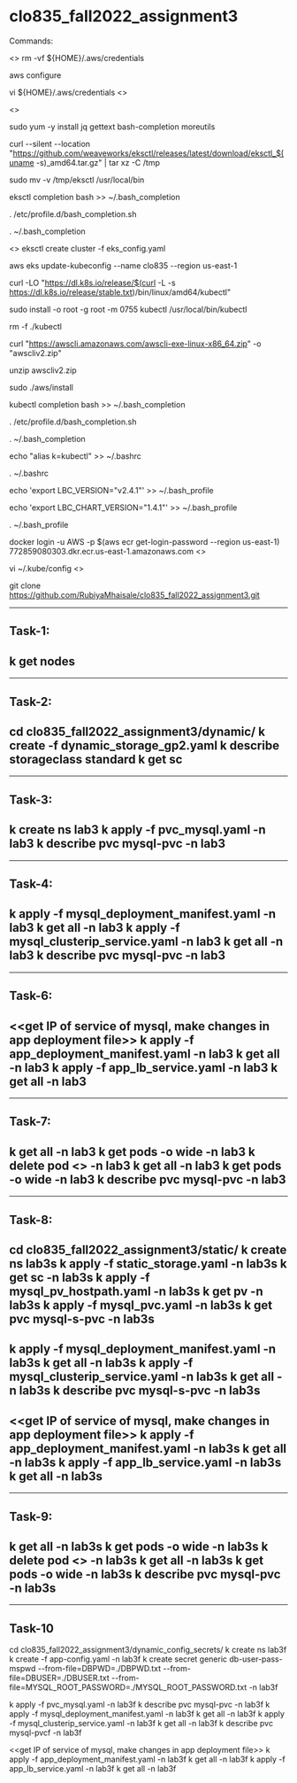 # clo835_fall2022_assignment3

Commands:

<<Disable AWS creds in Cloud9>>
rm -vf ${HOME}/.aws/credentials

aws configure

vi ${HOME}/.aws/credentials
<<Add session token>>

<<Do github pushes for docker images>>

sudo yum -y install jq gettext bash-completion moreutils

curl --silent --location "https://github.com/weaveworks/eksctl/releases/latest/download/eksctl_$(uname -s)_amd64.tar.gz" | tar xz -C /tmp

sudo mv -v /tmp/eksctl /usr/local/bin

eksctl completion bash >> ~/.bash_completion

. /etc/profile.d/bash_completion.sh

. ~/.bash_completion

<<Copy EKS config file>>
eksctl create cluster -f eks_config.yaml

aws eks update-kubeconfig --name clo835 --region us-east-1 

curl -LO "https://dl.k8s.io/release/$(curl -L -s https://dl.k8s.io/release/stable.txt)/bin/linux/amd64/kubectl"

sudo install -o root -g root -m 0755 kubectl /usr/local/bin/kubectl

rm -f ./kubectl

curl "https://awscli.amazonaws.com/awscli-exe-linux-x86_64.zip" -o "awscliv2.zip"

unzip awscliv2.zip

sudo ./aws/install

kubectl completion bash >> ~/.bash_completion

. /etc/profile.d/bash_completion.sh

. ~/.bash_completion

echo "alias k=kubectl" >> ~/.bashrc

. ~/.bashrc

echo 'export LBC_VERSION="v2.4.1"' >> ~/.bash_profile

echo 'export LBC_CHART_VERSION="1.4.1"' >> ~/.bash_profile

. ~/.bash_profile

docker login -u AWS -p $(aws ecr get-login-password --region us-east-1) 772859080303.dkr.ecr.us-east-1.amazonaws.com
<<docker pull images>>

vi ~/.kube/config
<<change from v1alpha1 to v1beta1>> 

git clone https://github.com/RubiyaMhaisale/clo835_fall2022_assignment3.git
************************************
Task-1:
---
k get nodes
---
************************************
Task-2:
---
cd clo835_fall2022_assignment3/dynamic/
k create -f dynamic_storage_gp2.yaml
k describe storageclass standard
k get sc
---
************************************
Task-3:
---
k create ns lab3
k apply -f pvc_mysql.yaml -n lab3
k describe pvc mysql-pvc -n lab3
---
************************************
Task-4: 
---
k apply -f mysql_deployment_manifest.yaml -n lab3
k get all -n lab3
k apply -f mysql_clusterip_service.yaml -n lab3
k get all -n lab3
k describe pvc mysql-pvc -n lab3
---
************************************
Task-6: 
---
<<get IP of service of mysql, make changes in app deployment file>>
k apply -f app_deployment_manifest.yaml -n lab3
k get all -n lab3
k apply -f app_lb_service.yaml -n lab3 
k get all -n lab3
---
************************************
Task-7:
---
k get all -n lab3
k get pods -o wide -n lab3
k delete pod <<mysql-pod>> -n lab3
k get all -n lab3
k get pods -o wide -n lab3
k describe pvc mysql-pvc -n lab3
---
************************************
Task-8:
---
cd clo835_fall2022_assignment3/static/
k create ns lab3s
k apply -f static_storage.yaml -n lab3s
k get sc -n lab3s
k apply -f mysql_pv_hostpath.yaml -n lab3s
k get pv -n lab3s
k apply -f mysql_pvc.yaml -n lab3s
k get pvc mysql-s-pvc -n lab3s
---
k apply -f mysql_deployment_manifest.yaml -n lab3s
k get all -n lab3s
k apply -f mysql_clusterip_service.yaml -n lab3s
k get all -n lab3s
k describe pvc mysql-s-pvc -n lab3s
---
<<get IP of service of mysql, make changes in app deployment file>>
k apply -f app_deployment_manifest.yaml -n lab3s
k get all -n lab3s
k apply -f app_lb_service.yaml -n lab3s 
k get all -n lab3s
---
*************************************
Task-9:
---
k get all -n lab3s
k get pods -o wide -n lab3s
k delete pod <<mysql-pod>> -n lab3s
k get all -n lab3s
k get pods -o wide -n lab3s
k describe pvc mysql-pvc -n lab3s
---
*************************************
Task-10
---
cd clo835_fall2022_assignment3/dynamic_config_secrets/
k create ns lab3f
k create -f app-config.yaml -n lab3f
k create secret generic db-user-pass-mspwd --from-file=DBPWD=./DBPWD.txt --from-file=DBUSER=./DBUSER.txt --from-file=MYSQL_ROOT_PASSWORD=./MYSQL_ROOT_PASSWORD.txt -n lab3f

k apply -f pvc_mysql.yaml -n lab3f
k describe pvc mysql-pvc -n lab3f
k apply -f mysql_deployment_manifest.yaml -n lab3f
k get all -n lab3f
k apply -f mysql_clusterip_service.yaml -n lab3f
k get all -n lab3f
k describe pvc mysql-pvcf -n lab3f

<<get IP of service of mysql, make changes in app deployment file>>
k apply -f app_deployment_manifest.yaml -n lab3f
k get all -n lab3f
k apply -f app_lb_service.yaml -n lab3f 
k get all -n lab3f

